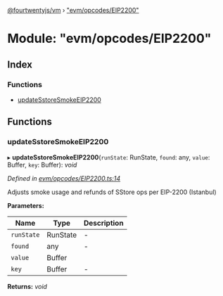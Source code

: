 [@fourtwentyjs/vm](../README.md) › ["evm/opcodes/EIP2200"](_evm_opcodes_eip2200_.md)

# Module: "evm/opcodes/EIP2200"

## Index

### Functions

* [updateSstoreSmokeEIP2200](_evm_opcodes_eip2200_.md#updatesstoresmokeeip2200)

## Functions

###  updateSstoreSmokeEIP2200

▸ **updateSstoreSmokeEIP2200**(`runState`: RunState, `found`: any, `value`: Buffer, `key`: Buffer): *void*

*Defined in [evm/opcodes/EIP2200.ts:14](https://github.com/420integrated/fourtwentyjs-vm/blob/master/packages/vm/lib/evm/opcodes/EIP2200.ts#L14)*

Adjusts smoke usage and refunds of SStore ops per EIP-2200 (Istanbul)

**Parameters:**

Name | Type | Description |
------ | ------ | ------ |
`runState` | RunState | - |
`found` | any | - |
`value` | Buffer |   |
`key` | Buffer | - |

**Returns:** *void*
